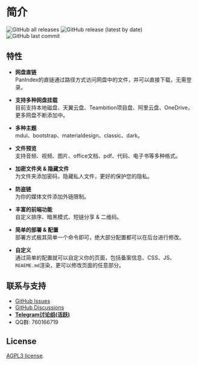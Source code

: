 # 简介
![GitHub all releases](https://img.shields.io/github/downloads/libsgh/PanIndex/total)
![GitHub release (latest by date)](https://img.shields.io/github/v/release/libsgh/PanIndex)
![GitHub last commit](https://img.shields.io/github/last-commit/libsgh/PanIndex)
## 特性

- **网盘直链**<br>
  PanIndex的直链通过路径方式访问网盘中的文件，并可以直接下载，无需登录。

- **支持多种网盘挂载**<br>
  目前支持本地磁盘、天翼云盘、Teambition项目盘、阿里云盘、OneDrive，更多网盘不断添加中。

- **多种主题**<br>
  mdui、bootstrap、materialdesign、classic、dark。

- **文件预览**<br>
  支持音频、视频、图片、office文档、pdf、代码、电子书等多种格式。

- **加密文件夹 & 隐藏文件**<br>
  为文件夹添加密码，隐藏私人文件，更好的保护您的隐私。

- **防盗链**<br>
  为你的媒体文件添加外链限制。

- **丰富的前端功能**<br>
    自定义排序、暗黑模式、短链分享 & 二维码。

- **简单的部署 & 配置**<br>
  部署方式极其简单一个命令即可，绝大部分配置都可以在后台进行修改。

- **自定义**<br>
  通过简单的配置就可以自定义你的页面，包括备案信息、CSS、JS、`REAEME.md`渲染，更可以修改页面的任意部分。

## 联系与支持

- [GitHub Issues](https://github.com/libsgh/PanIndex/issues)
- [GitHub Discussions](https://github.com/libsgh/PanIndex/discussions)
- **[Telegram讨论组(活跃)](https://t.me/PanIndex)**
- QQ群: 760166719


## License

 [AGPL3 license](https://github.com/libsgh/PanIndex/blob/main/LICENSE).
